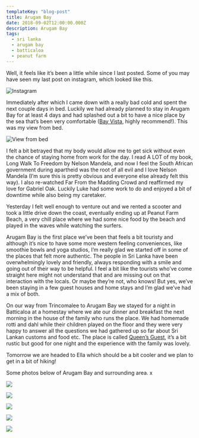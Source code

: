 ```yaml
---
templateKey: "blog-post"
title: Arugam Bay
date: 2018-09-02T12:00:00.000Z
description: Arugam Bay
tags:
  - sri lanka
  - arugam bay
  - batticaloa
  - peanut farm
---
```


Well, it feels like it’s been a little while since I last posted. Some of you may have seen my last post on instagram, which looked like this.

![Instagram](/img/20180902_01.png)

Immediately after which I came down with a really bad cold and spent the next couple days in bed. Luckily we had already planned to stay in Arugam Bay for at least 4 days and had splashed out a bit to have a nice place by the sea that’s been very comfortable ([Bay Vista](http://www.bayvistahotel.com/), highly recommend!). This was my view from bed.

![View from bed](/img/20180902_02.jpg)

I felt a bit betrayed that my body would allow me to get sick without even the chance of staying home from work for the day. I read A LOT of my book, Long Walk To Freedom by Nelson Mandela, and now I feel the South African government during apartheid was the root of all evil and I love Nelson Mandela (I’m sure this is pretty obvious and everyone else already felt this way). I also re-watched Far From the Madding Crowd and reaffirmed my love for Gabriel Oak. Luckily Luke had some work to do and enjoyed a bit of downtime while also being my caretaker.

Yesterday I felt well enough to venture out and we rented a scooter and took a little drive down the coast, eventually ending up at Peanut Farm Beach, a very chill place where we had some nice food by the beach and played in the waves while watching the surfers.

Arugam Bay is the first place we’ve been that feels a bit touristy and although it’s nice to have some more western feeling conveniences, like smoothie bowls and yoga studios, I’m really glad we started off in some of the places that felt more authentic. The people in Sri Lanka have been overwhelmingly lovely and friendly, always responding with a smile and going out of their way to be helpful. I feel a bit like the tourists who’ve come straight here might not understand that and are missing out on that interaction with the locals. Or maybe they’re not, who knows! But yes, we’ve been staying in a few guest houses and home stays and I’m glad we’ve had a mix of both.

On our way from Trincomalee to Arugam Bay we stayed for a night in Batticaloa at a homestay where we ate our dinner and breakfast the next morning in the house of the family who runs the place. We had homemade rotti and dahl while their children played on the floor and they were very happy to answer all the questions we had gathered up so far about Sri Lankan customs and food etc. The place is called [Queen’s Guest](http://www.booking.com/Share-hNipZn), it’s a bit rustic but good for one night and the experience with the family was lovely.

Tomorrow we are headed to Ella which should be a bit cooler and we plan to get in a bit of hiking!

Some photos below of Arugam Bay and surrounding area. x

![](/img/20180902_03.jpg)

![](/img/20180902_04.jpg)

![](/img/20180902_05.jpg)

![](/img/20180902_06.jpg)

![](/img/20180902_07.jpg)
